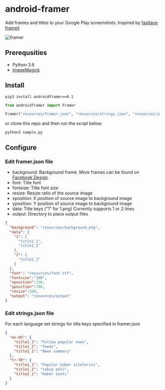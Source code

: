 # android-framer
Add frames and titles to your Google Play screenshots. Inspired by [fastlane frameit](https://docs.fastlane.tools/actions/frameit/)


![framer](https://user-images.githubusercontent.com/1595227/87590805-141b3700-c6f0-11ea-945d-dc0ea79167a1.jpg)

## Prerequsities
* Python 3.6
* [ImageMagick](https://imagemagick.org/)

## Install
```pip3 install androidframer==0.1```

```python
from androidframer import Framer

Framer("resources/framer.json", "resources/strings.json", "resources/images").start()
```
or clone this repo and then run the script below:

`python3 sample.py`

## Configure
### Edit framer.json file

* background: Background frame. More frames can be found on [Facebook Design](https://facebook.design/devices).
* font: Title font
* fontsize: Title font size
* resize: Resize ratio of the source image
* xposition: X position of source image to background image
* yposition: Y position of source image to background image 
* data: Title keys ("1" for 1.png) Currently supports 1 or 2 lines
* output: Directory to place output files
```json
{
  "background": "resources/background.png",
  "data": {
    "1": [
      "title1_1",
      "title1_2"
    ],
    "2": [
      "title2_1"
    ]
  },
  "font": "resources/font.ttf",
  "fontsize":"108",
  "xposition":156,
  "yposition":780,
  "resize":100,
  "output": "resources/output"
}
```
### Edit strings.json file
For each language set strings for title keys specified in framer.json
```json
{
  "en-US": {
    "title1_1": "Follow popular news",
    "title1_2": "feeds",
    "title2_1": "News summary"
  },
  "tr-TR": {
    "title1_1": "Popüler haber sitelerini",
    "title1_2": "takip edin",
    "title2_1": "Haber özeti"
  }
}
```
